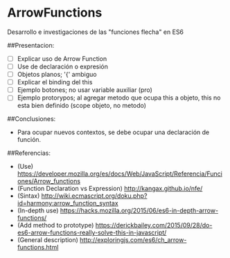 # ArrowFunctions
Desarrollo e investigaciones de las "funciones flecha" en ES6

##Presentacion:
 - [ ] Explicar uso de Arrow Function
 - [ ] Use de declaración o expresión
 - [ ] Objetos planos; '{' ambiguo
 - [ ] Explicar el binding del this
 - [ ] Ejemplo botones; no usar variable auxiliar (pro) 
 - [ ] Ejemplo protorypos; al agregar metodo que ocupa this a objeto, this no esta bien definido (scope objeto, no metodo)

##Conclusiones:
 - Para ocupar nuevos contextos, se debe ocupar una declaración de función.

##Referencias:
 - (Use) https://developer.mozilla.org/es/docs/Web/JavaScript/Referencia/Funciones/Arrow_functions
 - (Function Declaration vs Expression) http://kangax.github.io/nfe/
 - (Sintax) http://wiki.ecmascript.org/doku.php?id=harmony:arrow_function_syntax
 - (In-depth use) https://hacks.mozilla.org/2015/06/es6-in-depth-arrow-functions/ 
 - (Add method to prototype) https://derickbailey.com/2015/09/28/do-es6-arrow-functions-really-solve-this-in-javascript/
 - (General description) http://exploringjs.com/es6/ch_arrow-functions.html

